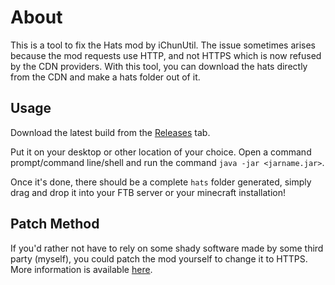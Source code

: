 # About
This is a tool to fix the Hats mod by iChunUtil. The issue sometimes arises because the mod requests use HTTP, and not HTTPS which is now refused by the CDN providers. With this tool, you can download the hats directly from the CDN and make a hats folder out of it.

## Usage
Download the latest build from the [Releases](https://github.com/RedstoneTek/HatsDownloader/releases) tab.

Put it on your desktop or other location of your choice. Open a command prompt/command line/shell and run the command `java -jar <jarname.jar>`.

Once it's done, there should be a complete `hats` folder generated, simply drag and drop it into your FTB server or your minecraft installation!

## Patch Method
If you'd rather not have to rely on some shady software made by some third party (myself), you could patch the mod yourself to change it to HTTPS. More information is available [here](https://github.com/RedstoneTek/HatsDownloader/tree/master/patch).